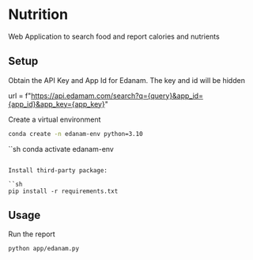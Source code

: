 # Nutrition
Web Application to search food and report calories and nutrients


## Setup
Obtain the API Key and App Id for Edanam. The key and id will be hidden

url = f"https://api.edamam.com/search?q={query}&app_id={app_id}&app_key={app_key}"


Create a virtual environment

```sh
conda create -n edanam-env python=3.10
```
``sh
conda activate edanam-env
```

Install third-party package:

``sh
pip install -r requirements.txt
```

## Usage 

Run the report
```sh
python app/edanam.py

```